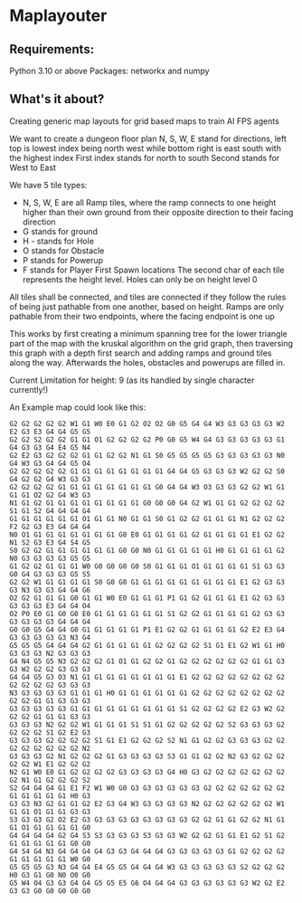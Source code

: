 # Maplayouter

## Requirements:

Python 3.10 or above
Packages: networkx and numpy

## What's it about?

Creating generic map layouts for grid based maps to train AI FPS agents

We want to create a dungeon floor plan
N, S, W, E stand for directions, left top is lowest index being north west
while bottom right is east south with the highest index
First index stands for north to south
Second stands for West to East

We have 5 tile types:
- N, S, W, E are all Ramp tiles, where the ramp connects to one height higher than
  their own ground from their opposite direction to their facing direction
- G stands for ground
- H - stands for Hole
- O stands for Obstacle
- P stands for Powerup
- F stands for Player First Spawn locations
The second char of each tile represents the height level. Holes can only be on height level 0

All tiles shall be connected, and tiles are connected if they follow the rules of being just pathable from
one another, based on height. Ramps are only pathable from their two endpoints, where the facing endpoint is one up

This works by first creating a minimum spanning tree for the lower triangle part of the map with the kruskal algorithm on the grid graph,
then traversing this graph with a depth first search and adding ramps and ground tiles along the way. Afterwards the holes, obstacles and powerups are filled in.

Current Limitation for height: 9 (as its handled by single character currently!)

An Example map could look like this:
```
G2 G2 G2 G2 G2 W1 G1 W0 E0 G1 G2 O2 O2 G0 G5 G4 G4 W3 G3 G3 G3 G3 W2 E2 G3 E3 G4 G4 G5 G5 
G2 G2 S2 G2 G2 G1 G1 O1 G2 G2 G2 G2 P0 G0 G5 W4 G4 G3 G3 G3 G3 G3 G1 G4 G3 G3 G4 E4 G5 N4 
G2 E2 G3 G2 G2 G2 G1 G1 G2 G2 N1 G1 S0 G5 G5 G5 G5 G3 G3 G3 G3 G3 N0 G4 W3 G3 G4 G4 G5 O4 
G2 G2 G2 G2 G2 G1 G1 G1 G1 G1 G1 G1 G1 G4 G4 G5 G3 G3 G3 W2 G2 G2 S0 G4 G2 G2 G4 W3 G3 G3 
G2 G2 G2 G2 G1 G1 G1 G1 G1 G1 G1 G1 G0 G4 G4 W3 O3 G3 G3 G2 G2 W1 G1 G1 G1 O2 G2 G4 W3 G3 
N1 G1 G2 G1 G1 G1 G1 G1 G1 G1 G1 G0 G0 G0 G4 G2 W1 G1 G1 G2 G2 G2 G2 S1 G1 S2 G4 G4 G4 G4 
G1 G1 G1 G1 G1 G1 O1 G1 G1 N0 G1 G1 S0 G1 G2 G2 G1 G1 G1 N1 G2 G2 G2 F2 G2 G3 E3 G4 G4 G4 
N0 O1 G1 G1 G1 G1 G1 G1 G1 G0 E0 G1 G1 G1 G1 G2 G1 G1 G1 G1 E1 G2 G2 N1 S2 G3 E3 G4 S4 G5 
S0 G2 G2 G1 G1 G1 G1 G1 G1 G0 G0 N0 G1 G1 G1 G1 G1 H0 G1 G1 G1 G1 G2 N0 G3 G3 G3 G3 G5 G5 
G1 G2 G2 G1 G1 G1 W0 G0 G0 G0 G0 S0 G1 G1 G1 O1 G1 G1 G1 G1 S1 G3 G3 G0 G4 G3 G3 G3 G5 S5 
G2 G2 W1 G1 G1 G1 G1 S0 G0 G0 G1 G1 G1 G1 G1 G1 G1 G1 G1 E1 G2 G3 G3 G3 N3 G3 G3 G4 G4 G6 
O2 G2 G1 G1 G1 G0 G1 G1 W0 E0 G1 G1 G1 P1 G1 G2 G1 G1 G1 E1 G2 G3 G3 G3 G3 G3 E3 G4 G4 O4 
O2 P0 E0 G1 G0 G0 E0 G1 G1 G1 G1 G1 G1 S1 G2 G2 G1 G1 G1 G1 G2 G3 G3 G3 G3 G3 G3 G4 G4 G4 
G0 G0 G5 G4 G4 G0 G1 G1 G1 G1 G1 P1 E1 G2 G2 G1 G1 G1 G1 G2 E2 E3 G4 G3 G3 G3 G3 G3 N3 G4 
G5 G5 G5 G4 G4 G4 G2 G1 G1 G1 G1 G1 G2 G2 G2 G2 S1 G1 E1 G2 W1 G1 H0 G3 G3 G3 N2 G3 G3 G3 
G4 N4 G5 G5 N3 G2 G2 G2 G1 O1 G1 G2 G2 G1 G2 G2 G2 G2 G2 G2 G1 G1 G3 G3 W2 G2 G2 G3 G3 G3 
G4 G4 G5 G3 O3 N1 G1 G1 G1 G1 G1 G1 G1 G1 E1 G2 G2 G2 G2 G2 G2 G2 G2 G2 G2 G2 G2 G3 G3 G3 
N3 G3 G3 G3 G3 G1 G1 G1 H0 G1 G1 G1 G1 G1 G1 G2 G2 G2 G2 G2 G2 G2 G2 G2 G2 G1 G1 G3 G3 G3 
G3 G3 G3 G3 G3 G1 G1 G1 G1 G1 G1 G1 G1 G1 S1 G2 G2 G2 G2 E2 G3 W2 G2 G2 G2 G1 G1 G1 G3 G3 
G3 G3 G3 N2 G2 G2 W1 G1 G1 G1 S1 S1 G1 G2 G2 G2 G2 G2 S2 G3 G3 G3 G2 G2 G2 G2 S1 G2 E2 G3 
G3 G3 G3 G2 G2 G2 G2 S1 G1 E1 G2 G2 G2 S2 N1 G1 G2 G2 G3 G3 G3 G2 G2 G2 G2 G2 G2 G2 G2 N2 
G3 G3 G3 G2 N1 G2 G2 G2 G1 G3 G3 G3 G3 S3 G1 G1 G2 G2 N2 G3 G2 G2 G2 G2 G2 W1 E1 G2 G2 G2 
N2 G1 W0 E0 G1 G2 G2 G2 G2 G3 G3 G3 G3 G4 H0 G3 G2 G2 G2 G2 G2 G2 G2 G2 N1 G1 G2 G2 G2 S2 
S2 G4 G4 G4 G1 E1 F2 W1 W0 G0 G3 G3 G3 G3 G3 G3 G2 G2 G2 G2 G2 G2 G2 G1 G1 G1 G1 G1 H0 G3 
G3 G3 N3 G2 G1 G1 G2 E2 G3 G4 W3 G3 G3 G3 G3 N2 G2 G2 G2 G2 G2 G2 W1 G1 G1 O1 G1 G1 G3 G3 
S3 G3 G3 G2 O2 E2 G3 G3 G3 G3 G3 G3 G3 G3 G3 G2 G2 G1 G1 G2 G2 N1 G1 G1 O1 G1 G1 G1 G1 G0 
G4 G4 G4 G4 G2 G4 S3 S3 G3 G3 G3 S3 G3 G3 W2 G2 G2 G1 G1 E1 G2 S1 G2 G1 G1 G1 G1 G1 G0 G0 
G4 S4 G4 N3 G4 G4 G4 G4 G3 G3 G4 G4 G4 G3 G3 G3 G3 G3 G1 G2 G2 G2 G2 G1 G1 G1 G1 G1 W0 G0 
G5 G5 G5 G3 N3 G4 G4 E4 G5 G5 G4 G4 G4 W3 G3 G3 G3 G3 G3 S2 G2 G2 G2 H0 G3 G1 G0 N0 O0 G0 
G5 W4 O4 G3 G3 G4 G4 G5 G5 E5 G6 O4 G4 G4 G3 G3 G3 G3 G3 G3 W2 G2 E2 G3 G3 G0 G0 G0 G0 G0 
```
